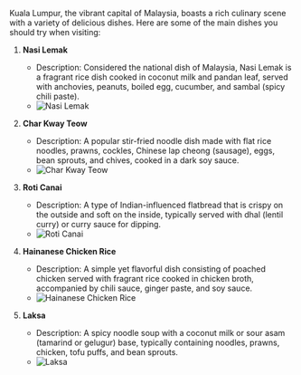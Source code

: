 Kuala Lumpur, the vibrant capital of Malaysia, boasts a rich culinary scene with a variety of delicious dishes. Here are some of the main dishes you should try when visiting:

1. **Nasi Lemak**
   - Description: Considered the national dish of Malaysia, Nasi Lemak is a fragrant rice dish cooked in coconut milk and pandan leaf, served with anchovies, peanuts, boiled egg, cucumber, and sambal (spicy chili paste).
   - ![Nasi Lemak](https://sgp1.digitaloceanspaces.com/tripkliq-img-dev/ai_dish_images/Nasi%20Lemak.jpg)

2. **Char Kway Teow**
   - Description: A popular stir-fried noodle dish made with flat rice noodles, prawns, cockles, Chinese lap cheong (sausage), eggs, bean sprouts, and chives, cooked in a dark soy sauce.
   - ![Char Kway Teow](https://sgp1.digitaloceanspaces.com/tripkliq-img-dev/ai_dish_images/Char%20Kway%20Teow.jpg)

3. **Roti Canai**
   - Description: A type of Indian-influenced flatbread that is crispy on the outside and soft on the inside, typically served with dhal (lentil curry) or curry sauce for dipping.
   - ![Roti Canai](https://sgp1.digitaloceanspaces.com/tripkliq-img-dev/ai_dish_images/Roti%20Canai.jpg)

4. **Hainanese Chicken Rice**
   - Description: A simple yet flavorful dish consisting of poached chicken served with fragrant rice cooked in chicken broth, accompanied by chili sauce, ginger paste, and soy sauce.
   - ![Hainanese Chicken Rice](https://sgp1.digitaloceanspaces.com/tripkliq-img-dev/ai_dish_images/Hainanese%20Chicken%20Rice.jpg)

5. **Laksa**
   - Description: A spicy noodle soup with a coconut milk or sour asam (tamarind or gelugur) base, typically containing noodles, prawns, chicken, tofu puffs, and bean sprouts.
   - ![Laksa](https://sgp1.digitaloceanspaces.com/tripkliq-img-dev/ai_dish_images/Kimchi-jpg_66WBqfj4.png)
